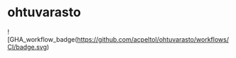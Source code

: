 # ohtuvarasto

![GHA_workflow_badge(https://github.com/acpeltol/ohtuvarasto/workflows/CI/badge.svg)
